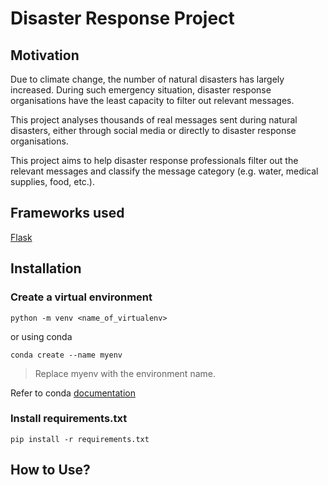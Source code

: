 # Disaster Response Project

## Motivation
Due to climate change, the number of natural disasters has largely increased. 
During such emergency situation, disaster response organisations have the least capacity to filter out relevant messages. 

This project analyses thousands of real messages sent during natural disasters, either through social media or directly to disaster response organisations.

This project aims to help disaster response professionals filter out the relevant messages and classify the message category (e.g. water, medical supplies, food, etc.).


## Frameworks used
[Flask](https://github.com/pallets/flask)

## Installation
### Create a virtual environment 

`python -m venv <name_of_virtualenv>`
   
or using conda

`conda create --name myenv`
>Replace myenv with the environment name.

Refer to conda [documentation](https://docs.conda.io/projects/conda/en/latest/user-guide/tasks/manage-environments.html)

### Install requirements.txt
`pip install -r requirements.txt`

## How to Use?
